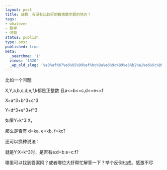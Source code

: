 ```yaml
---
layout: post
title: 请教：有没有比较好的搜索数学题的地方？
tags:
- whatever
- 数学
- 问题
status: publish
type: post
published: true
meta:
  _searchme: '1'
  views: '1320'
  _wp_old_slug: '%e8%af%b7%e6%95%99%ef%bc%9a%e6%9c%89%e6%b2%a1%e6%9c%89%e6%af%94%e8%be%83%e5%a5%bd%e7%9a%84%e6%90%9c%e7%b4%a2%e6%95%b0%e5%ad%a6%e9%a2%98%e7%9a%84%e5%9c%b0%e6%96%b9%ef%bc%9f'
---
```

比如一个问题:

X,Y,a,b,c,d,e,f,k都是正整数 且a&lt;=b&lt;=c,d&lt;=e&lt;=f

X=a^3+b^3+c^3

Y=d^3+e^3+f^3

如果Y=k^3 X，

那么是否有 d=ka, e=kb, f=kc?

还可以换种说法：

就是Y:X=k^3时，是否有a:d=b:e=c:f?

哪里可以找到答案阿？或者哪位大虾帮忙解答一下？举个反例也成。感激不尽
